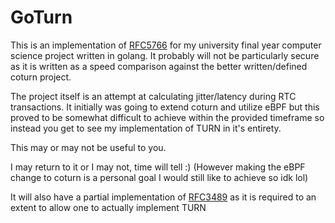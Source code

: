 # GoTurn

This is an implementation of [RFC5766](https://www.ietf.org/rfc/rfc5766.txt)
for my university final year computer science project written in golang. It
probably will not be particularly secure as it is written as a speed comparison
against the better written/defined coturn project.

The project itself is an attempt at calculating jitter/latency during RTC
transactions. It initially was going to extend coturn and utilize eBPF but this
proved to be somewhat difficult to achieve within the provided timeframe so
instead you get to see my implementation of TURN in it's entirety.

This may or may not be useful to you.

I may return to it or I may not, time will tell :)
(However making the eBPF change to coturn is a personal goal I would
still like to achieve so idk lol)

It will also have a partial implementation of
[RFC3489](https://www.rfc-editor.org/rfc/rfc3489) as it is required to an
extent to allow one to actually implement TURN
